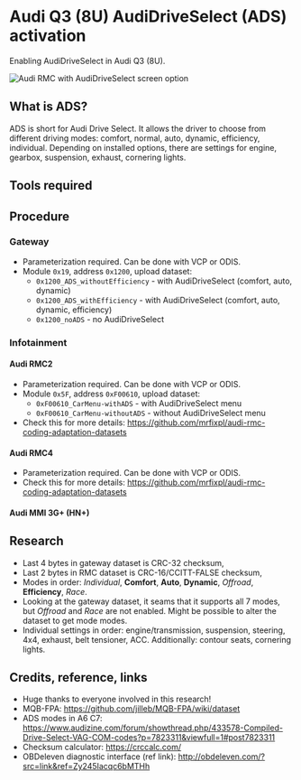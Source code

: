 # Audi Q3 (8U) AudiDriveSelect (ADS) activation
Enabling AudiDriveSelect in Audi Q3 (8U).

![Audi RMC with AudiDriveSelect screen option](https://github.com/mrfixpl/Audi-q3-8u-ADS/blob/main/images/RMC-AudiDriveSelect.jpg?raw=true)

## What is ADS?
ADS is short for Audi Drive Select. It allows the driver to choose from different driving modes: comfort, normal, auto, dynamic, efficiency, individual. Depending on installed options, there are settings for engine, gearbox, suspension, exhaust, cornering lights.

## Tools required

## Procedure
### Gateway
* Parameterization required. Can be done with VCP or ODIS.
* Module `0x19`, address `0x1200`, upload dataset:
  * `0x1200_ADS_withoutEfficiency` - with AudiDriveSelect (comfort, auto, dynamic)
  * `0x1200_ADS_withEfficiency` - with AudiDriveSelect (comfort, auto, dynamic, efficiency)
  * `0x1200_noADS` - no AudiDriveSelect

### Infotainment
#### Audi RMC2
* Parameterization required. Can be done with VCP or ODIS.
* Module `0x5F`, address `0xF00610`, upload dataset:
  * `0xF00610_CarMenu-withADS` - with AudiDriveSelect menu
  * `0xF00610_CarMenu-withoutADS` - without AudiDriveSelect menu
* Check this for more details: https://github.com/mrfixpl/audi-rmc-coding-adaptation-datasets

#### Audi RMC4
* Parameterization required. Can be done with VCP or ODIS.
* Check this for more details: https://github.com/mrfixpl/audi-rmc-coding-adaptation-datasets

#### Audi MMI 3G+ (HN+)

## Research
* Last 4 bytes in gateway dataset is CRC-32 checksum,
* Last 2 bytes in RMC dataset is CRC-16/CCITT-FALSE checksum,
* Modes in order: *Individual*, **Comfort**, **Auto**, **Dynamic**, *Offroad*, **Efficiency**, *Race*.
* Looking at the gateway dataset, it seams that it supports all 7 modes, but *Offroad* and *Race* are not enabled. Might be possible to alter the dataset to get mode modes.
* Individual settings in order: engine/transmission, suspension, steering, 4x4, exhaust, belt tensioner, ACC. Additionally: contour seats, cornering lights.

## Credits, reference, links
* Huge thanks to everyone involved in this research!
* MQB-FPA: https://github.com/jilleb/MQB-FPA/wiki/dataset
* ADS modes in A6 C7: https://www.audizine.com/forum/showthread.php/433578-Compiled-Drive-Select-VAG-COM-codes?p=7823311&viewfull=1#post7823311
* Checksum calculator: https://crccalc.com/
* OBDeleven diagnostic interface (ref link): http://obdeleven.com/?src=link&ref=Zy245Iacqc6bMTHh
